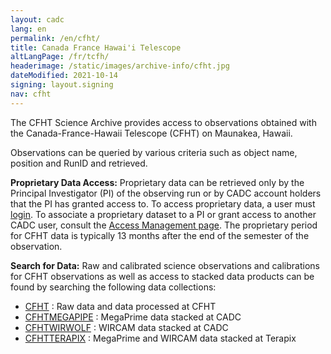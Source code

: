 ```yaml
---
layout: cadc
lang: en
permalink: /en/cfht/
title: Canada France Hawai'i Telescope
altLangPage: /fr/tcfh/
headerimage: /static/images/archive-info/cfht.jpg
dateModified: 2021-10-14
signing: layout.signing
nav: cfht
---
```


<p>
The CFHT Science Archive provides access to observations obtained with
the Canada-France-Hawaii Telescope (CFHT) on Maunakea, Hawaii.
</p>

<p>
Observations can be queried by various criteria such as object name,
position and RunID and retrieved.
</p>

<p>
<strong>Proprietary Data Access:</strong> Proprietary data can be retrieved only by the Principal Investigator (PI) of the observing run or by CADC account holders that the PI has granted access to. To access proprietary data, a user must  <a href="/en/login.html" class="ui-link">login</a>. To associate a proprietary dataset to a PI or grant access to another CADC user, consult the <a href="access.html" class="ui-link">Access Management page</a>. The proprietary period for CFHT data is
typically 13 months after the end of the semester of the observation.
</p>


<p>
<strong>Search for Data:</strong> Raw and calibrated science
observations and calibrations for CFHT observations as well as access
to stacked data products can be found by searching the following data 
collections:
</p>

<ul>
    <li><a href="/en/search/?collection=CFHT&amp;noexec=true" class="ui-link">CFHT</a> : Raw data and data processed at CFHT</li>
    <li><a href="/en/search/?collection=CFHTMEGAPIPE&amp;noexec=true" class="ui-link">CFHTMEGAPIPE</a> : MegaPrime data stacked at CADC</li>
    <li><a href="/en/search/?collection=CFHTWIRWOLF&amp;noexec=true" class="ui-link">CFHTWIRWOLF</a> : WIRCAM data stacked at CADC</li>
    <li><a href="/en/search/?collection=CFHTTERAPIX&amp;noexec=true" class="ui-link">CFHTTERAPIX</a> : MegaPrime and WIRCAM data stacked at Terapix</li>
</ul>
<p>

</p>
